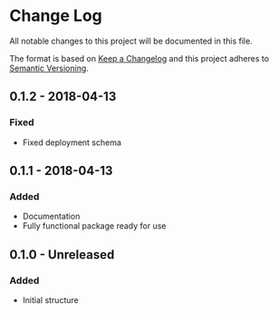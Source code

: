 # Change Log
All notable changes to this project will be documented in this file.

The format is based on [Keep a Changelog](http://keepachangelog.com/)
and this project adheres to [Semantic Versioning](http://semver.org/).

## 0.1.2 - 2018-04-13

### Fixed

- Fixed deployment schema


## 0.1.1 - 2018-04-13

### Added

- Documentation
- Fully functional package ready for use


## 0.1.0 - Unreleased

### Added

- Initial structure
